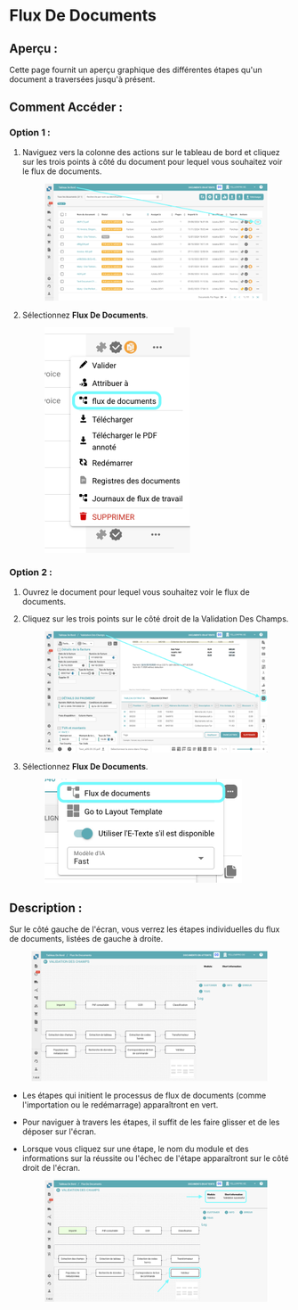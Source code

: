 # Flux De Documents

## **Aperçu :**

Cette page fournit un aperçu graphique des différentes étapes qu'un document a traversées jusqu'à présent.

## **Comment Accéder :**

### **Option 1 :**

1.  Naviguez vers la colonne des actions sur le tableau de bord et cliquez sur les trois points à côté du document pour lequel vous souhaitez voir le flux de documents.

    <figure><img src="../../../.gitbook/assets/DocumentFlow_1_fr.png" alt=""><figcaption></figcaption></figure>
2.  Sélectionnez **Flux De Documents**.

    <figure><img src="../../../.gitbook/assets/DocumentFlow_2_fr.png" alt="" width="261"><figcaption></figcaption></figure>

### **Option 2 :**

1. Ouvrez le document pour lequel vous souhaitez voir le flux de documents.
2.  Cliquez sur les trois points sur le côté droit de la Validation Des Champs.

    <figure><img src="../../../.gitbook/assets/DocumentFlow_3_fr.png" alt=""><figcaption></figcaption></figure>
3.  Sélectionnez **Flux De Documents**.

    <figure><img src="../../../.gitbook/assets/DocumentFlow_4_fr.png" alt="" width="354"><figcaption></figcaption></figure>

## **Description :**

Sur le côté gauche de l'écran, vous verrez les étapes individuelles du flux de documents, listées de gauche à droite.

<figure><img src="../../../.gitbook/assets/DocumentFlow_5_fr.png" alt=""><figcaption></figcaption></figure>

* Les étapes qui initient le processus de flux de documents (comme l'importation ou le redémarrage) apparaîtront en vert.
* Pour naviguer à travers les étapes, il suffit de les faire glisser et de les déposer sur l'écran.
*   Lorsque vous cliquez sur une étape, le nom du module et des informations sur la réussite ou l'échec de l'étape apparaîtront sur le côté droit de l'écran.

    <figure><img src="../../../.gitbook/assets/DocumentFlow_6_fr.png" alt=""><figcaption></figcaption></figure>
